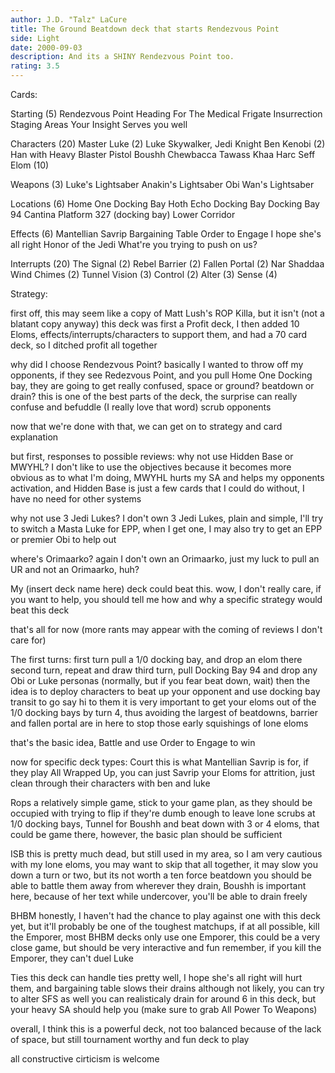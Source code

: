 ```yaml
---
author: J.D. "Talz" LaCure
title: The Ground Beatdown deck that starts Rendezvous Point
side: Light
date: 2000-09-03
description: And its a SHINY Rendezvous Point too.
rating: 3.5
---
```

Cards: 

Starting (5)
Rendezvous Point
Heading For The Medical Frigate
Insurrection
Staging Areas
Your Insight Serves you well

Characters (20)
Master Luke (2)
Luke Skywalker, Jedi Knight
Ben Kenobi (2)
Han with Heavy Blaster Pistol
Boushh
Chewbacca
Tawass Khaa
Harc Seff
Elom (10)

Weapons (3)
Luke's Lightsaber
Anakin's Lightsaber
Obi Wan's Lightsaber

Locations (6)
Home One Docking Bay
Hoth Echo Docking Bay
Docking Bay 94
Cantina
Platform 327 (docking bay)
Lower Corridor

Effects (6)
Mantellian Savrip
Bargaining Table
Order to Engage
I hope she's all right
Honor of the Jedi
What're you trying to push on us?

Interrupts (20)
The Signal (2)
Rebel Barrier (2)
Fallen Portal (2)
Nar Shaddaa Wind Chimes (2)
Tunnel Vision (3)
Control (2)
Alter (3)
Sense (4)

Strategy: 

first off, this may seem like a copy of Matt Lush's ROP Killa, but it isn't (not a blatant copy anyway)
this deck was first a Profit deck, I then added 10 Eloms, effects/interrupts/characters to support them, and had a 70 card deck, so I ditched profit all together

why did I choose Rendezvous Point? basically I wanted to throw off my opponents, if they see Redezvous Point, and you pull Home One Docking bay, they are going to get really confused, space or ground? beatdown or drain? this is one of the best parts of the deck, the surprise can really confuse and befuddle (I really love that word) scrub opponents

now that we're done with that, we can get on to strategy and card explanation

but first, responses to possible reviews:
why not use Hidden Base or MWYHL? I don't like to use the objectives because it becomes more obvious as to what I'm doing, MWYHL hurts my SA and helps my opponents activation, and Hidden Base is just a few cards that I could do without, I have no need for other systems

why not use 3 Jedi Lukes? I don't own 3 Jedi Lukes, plain and simple, I'll try to switch a Masta Luke for EPP, when I get one, I may also try to get an EPP or premier Obi to help out

where's Orimaarko? again I don't own an Orimaarko, just my luck to pull an UR and not an Orimaarko, huh?

My (insert deck name here) deck could beat this. wow, I don't really care, if you want to help, you should tell me how and why a specific strategy would beat this deck

that's all for now (more rants may appear with the coming of reviews I don't care for)

The first turns:
first turn pull a 1/0 docking bay, and drop an elom there
second turn, repeat and draw
third turn, pull Docking Bay 94 and drop any Obi or Luke personas (normally, but if you fear beat down, wait)
then the idea is to deploy characters to beat up your opponent and use docking bay transit to go say hi to them
it is very important to get your eloms out of the 1/0 docking bays by turn 4, thus avoiding the largest of beatdowns, barrier and fallen portal are in here to stop those early squishings of lone eloms

that's the basic idea, Battle and use Order to Engage to win

now for specific deck types:
Court
this is what Mantellian Savrip is for, if they play All Wrapped Up, you can just Savrip your Eloms for attrition, just clean through their characters with ben and luke

Rops
a relatively simple game, stick to your game plan, as they should be occupied with trying to flip
if they're dumb enough to leave lone scrubs at 1/0 docking bays, Tunnel for Boushh and beat down with 3 or 4 eloms, that could be game there, however, the basic plan should be sufficient

ISB
this is pretty much dead, but still used in my area, so I am very cautious with my lone eloms, you may want to skip that all together, it may slow you down a turn or two, but its not worth a ten force beatdown
you should be able to battle them away from wherever they drain, Boushh is important here, because of her text while undercover, you'll be able to drain freely

BHBM
honestly, I haven't had the chance to play against one with this deck	yet, but it'll probably be one of the toughest matchups, if at all possible, kill the Emporer, most BHBM decks only use one Emporer, this could be a very close game, but should be very interactive and fun
remember, if you kill the Emporer, they can't duel Luke

Ties
this deck can handle ties pretty well, I hope she's all right will hurt them, and bargaining table slows their drains
although not likely, you can try to alter SFS as well
you can realisticaly drain for around 6 in this deck, but your heavy SA should help you (make sure to grab All Power To Weapons)

overall, I think this is a powerful deck, not too balanced because of the lack of space, but still tournament worthy and fun deck to play

all constructive cirticism is welcome	